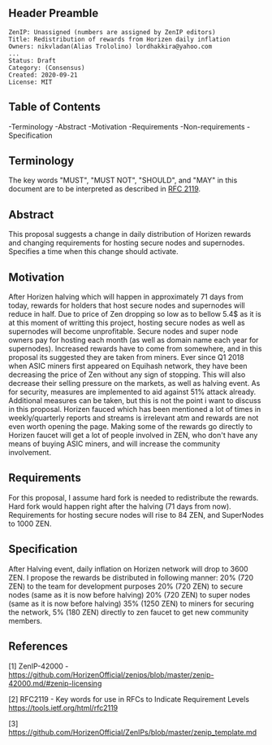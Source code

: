 ## Header Preamble

    ZenIP: Unassigned (numbers are assigned by ZenIP editors)
    Title: Redistribution of rewards from Horizen daily inflation
    Owners: nikvladan(Alias Trololino) lordhakkira@yahoo.com
    ...
    Status: Draft
    Category: (Consensus)
    Created: 2020-09-21
    License: MIT

## Table of Contents

-Terminology
-Abstract
-Motivation
-Requirements
-Non-requirements
-Specification


## Terminology

The key words "MUST", "MUST NOT", "SHOULD", and "MAY" in this document are to
be interpreted as described in [RFC 2119](#references).

## Abstract

This proposal suggests a change in daily distribution of Horizen rewards and changing requirements for hosting secure nodes and supernodes.
Specifies a time when this change should activate. 

## Motivation

After Horizen halving which will happen in approximately 71 days from today, rewards for holders that host secure nodes and supernodes will reduce in half. Due to price of Zen
dropping so low as to bellow 5.4$ as it is at this moment of writting this project, hosting secure nodes as well as supernodes will become unprofitable. Secure nodes and super node owners pay for hosting each month (as well as domain name each year for supernodes).
Increased rewards have to come from somewhere, and in this proposal its suggested they are taken from miners. Ever since Q1 2018 when ASIC miners first appeared on Equihash network, they have been decreasing the price of Zen without any sign of stopping. This will also decrease their selling pressure on the markets, as well as halving event. As for security, measures are implemented to aid against 51% attack already. Additional measures can be taken, but this is not the point i want to discuss in this proposal. 
Horizen fauced which has been mentioned a lot of times in weekly/quarterly reports and streams is irrelevant atm and rewards are not even worth opening the page. Making some of the rewards go directly to Horizen faucet will get a lot of people involved in ZEN, who don't have any means of buying ASIC miners, and will increase the community involvement. 

## Requirements

For this proposal, I assume hard fork is needed to redistribute the rewards. Hard fork would happen right after the halving (71 days from now). 
Requirements for hosting secure nodes will rise to 84 ZEN, and SuperNodes to 1000 ZEN.  


## Specification

After Halving event, daily inflation on Horizen network will drop to 3600 ZEN. I propose the rewards be distributed in following manner:
20% (720 ZEN) to the team for development purposes
20% (720 ZEN) to secure nodes (same as it is now before halving)
20% (720 ZEN) to super nodes (same as it is now before halving)
35% (1250 ZEN) to miners for securing the network,
5% (180 ZEN) directly to zen faucet to get new community members. 




## References

[1] ZenIP-42000 - https://github.com/HorizenOfficial/zenips/blob/master/zenip-42000.md/#zenip-licensing

[2] RFC2119 - Key words for use in RFCs to Indicate Requirement Levels https://tools.ietf.org/html/rfc2119

[3] https://github.com/HorizenOfficial/ZenIPs/blob/master/zenip_template.md
